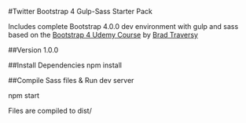 #Twitter Bootstrap 4 Gulp-Sass Starter Pack

Includes complete Bootstrap 4.0.0 dev environment with gulp and sass
based on the [Bootstrap 4 Udemy Course](https://www.udemy.com/bootstrap-4-from-scratch-with-5-projects) by [Brad Traversy](https://github.com/bradtraversy)

##Version
1.0.0

##Install Dependencies
npm install

##Compile Sass files &amp; Run dev server

npm start

Files are compiled to dist/